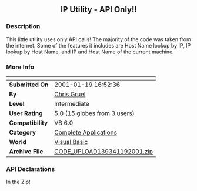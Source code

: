 ﻿<div align="center">

## IP Utility \- API Only\!\!


</div>

### Description

This little utility uses only API calls! The majority of the code was taken from the internet. Some of the features it includes are Host Name lookup by IP, IP lookup by Host Name, and IP and Host Name of the current machine.
 
### More Info
 


<span>             |<span>
---                |---
**Submitted On**   |2001-01-19 16:52:36
**By**             |[Chris Gruel](https://github.com/Planet-Source-Code/PSCIndex/blob/master/ByAuthor/chris-gruel.md)
**Level**          |Intermediate
**User Rating**    |5.0 (15 globes from 3 users)
**Compatibility**  |VB 6\.0
**Category**       |[Complete Applications](https://github.com/Planet-Source-Code/PSCIndex/blob/master/ByCategory/complete-applications__1-27.md)
**World**          |[Visual Basic](https://github.com/Planet-Source-Code/PSCIndex/blob/master/ByWorld/visual-basic.md)
**Archive File**   |[CODE\_UPLOAD139341192001\.zip](https://github.com/Planet-Source-Code/chris-gruel-ip-utility-api-only__1-14550/archive/master.zip)

### API Declarations

In the Zip!





